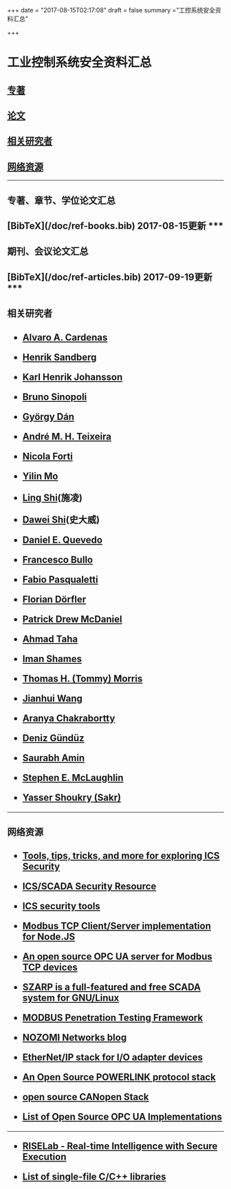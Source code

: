 +++
date = "2017-08-15T02:17:08"
draft = false
summary ="工控系统安全资料汇总"


+++



# 工业控制系统安全资料汇总

## [专著](#1)
## [论文](#2)
## [相关研究者](#3)
## [网络资源](#4)

***
<h2 id="1">专著、章节、学位论文汇总<h2>
[BibTeX](/doc/ref-books.bib)
2017-08-15更新
***

<h2 id="2">期刊、会议论文汇总<h2>
[BibTeX](/doc/ref-articles.bib)
2017-09-19更新
***

<h2 id="3">相关研究者<h2>

* [**Alvaro A. Cardenas**](http://www.utdallas.edu/~alvaro.cardenas/)

* [**Henrik Sandberg**](https://people.kth.se/~hsan/)

* [**Karl Henrik Johansson**](https://people.kth.se/~kallej/)

* [**Bruno Sinopoli**](https://users.ece.cmu.edu/~brunos/index.html)

* [György Dán](https://people.kth.se/~gyuri/)

* [André M. H. Teixeira](http://homepage.tudelft.nl/6s06f/)

* [Nicola Forti](http://www.nicolaforti.com/)

* [Yilin Mo](https://yilinmo.github.io/)

* [Ling Shi](http://www.ece.ust.hk/~eesling/)(施凌)

* [Dawei Shi](http://doyle.seas.harvard.edu/dshi/)(史大威)

* [Daniel E. Quevedo](http://controlsystems.upb.de/en/team/prof-dr-daniel-e-quevedo.html)

* [**Francesco Bullo**](http://motion.me.ucsb.edu/)

* [Fabio Pasqualetti](http://www.fabiopas.it/)

* [Florian Dörfler](http://control.ee.ethz.ch/~floriand/)

* [**Patrick Drew McDaniel**](http://www.patrickmcdaniel.org/)

* [Ahmad Taha](http://engineering.utsa.edu/~taha/index.html)

* [Iman Shames](https://imanshames.blog/)

* [Thomas H. (Tommy) Morris](https://sites.google.com/a/uah.edu/tommy-morris-uah/home)

* [Jianhui Wang](https://sites.google.com/site/eejhwang/home)

* [Aranya Chakrabortty](https://people.engr.ncsu.edu/achakra2/)

* [Deniz Gündüz](http://www.iis.ee.ic.ac.uk/dgunduz/)

* [Saurabh Amin](http://resil.mit.edu/people)

* [Stephen E. McLaughlin](http://www.stephenmclaughlin.org/)

* [Yasser Shoukry (Sakr)](http://www.ece.umd.edu/~yshoukry/research.html)


***
<h2 id="4">网络资源<h2>

* [Tools, tips, tricks, and more for exploring ICS Security](https://github.com/ITI/ICS-Security-Tools)

* [ICS/SCADA Security Resource](https://github.com/w3h/icsmaster)

* [ICS security tools ](https://github.com/tanjiti/icstools)

* [Modbus TCP Client/Server implementation for Node.JS](https://github.com/Cloud-Automation/node-modbus)

* [An open source OPC UA server for Modbus TCP devices](https://github.com/minaandrawos/OPCModbusUAServer)

* [SZARP is a full-featured and free SCADA system for GNU/Linux](https://github.com/Newterm/szarp)

* [MODBUS Penetration Testing Framework](https://github.com/enddo/smod)

* [NOZOMI Networks blog](http://blog.nozominetworks.com/)

* [EtherNet/IP stack for I/O adapter devices](https://github.com/EIPStackGroup/OpENer)

* [An Open Source POWERLINK protocol stack](https://github.com/OpenAutomationTechnologies/openPOWERLINK_V2)

* [open source CANopen Stack](https://github.com/CANopenNode/CANopenNode)

* [List of Open Source OPC UA Implementations](https://github.com/open62541/open62541/wiki/List-of-Open-Source-OPC-UA-Implementations)


***
* [RISELab - Real-time Intelligence with Secure Execution](https://rise.cs.berkeley.edu/)

* [List of single-file C/C++ libraries](https://github.com/nothings/single_file_libs)





